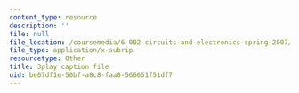 ```yaml
---
content_type: resource
description: ''
file: null
file_location: /coursemedia/6-002-circuits-and-electronics-spring-2007/be07df1e50bfa8c8faa0566651f51df7_bEJ0-8pANA4.srt
file_type: application/x-subrip
resourcetype: Other
title: 3play caption file
uid: be07df1e-50bf-a8c8-faa0-566651f51df7
---
```

